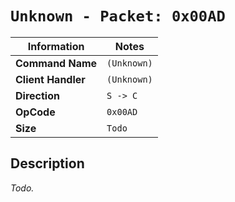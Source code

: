 # `Unknown - Packet: 0x00AD`

| Information               | Notes |
|---                        |---    |
| **Command Name**          | `(Unknown)` |
| **Client Handler**        | `(Unknown)` |
| **Direction**             | `S -> C` |
| **OpCode**                | `0x00AD` |
| **Size**                  | `Todo` |

## Description

_Todo._
